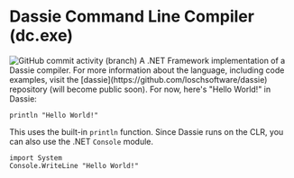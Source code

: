 # Dassie Command Line Compiler (dc.exe)
<img alt="GitHub commit activity (branch)" src="https://img.shields.io/github/commit-activity/m/loschsoftware/dc">
A .NET Framework implementation of a Dassie compiler. For more information about the language, including code examples, visit the [dassie](https://github.com/loschsoftware/dassie) repository (will become public soon). For now, here's "Hello World!" in Dassie:

````dassie
println "Hello World!"
````
This uses the built-in ``println`` function. Since Dassie runs on the CLR, you can also use the .NET ``Console`` module.
````dassie
import System
Console.WriteLine "Hello World!"
````
